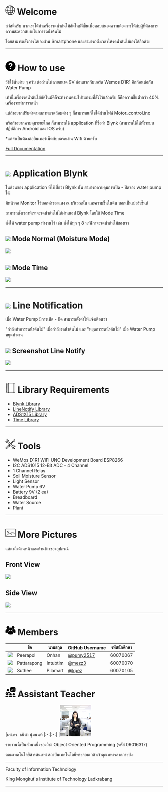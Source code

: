 # ![](/images/internet.png) Welcome
สวัสดีครับ พวกเราได้ทำเครื่องรดน้ำต้นไม้อัตโนมัติขึ้นเพื่อตอบสนองความต้องการให้กับผู้ที่ต้องการความสะดวกสบายในการรดน้ำต้นไม้

โดยสามารถสั่งการได้เองผ่าน Smartphone และสามารถตั้งเวลาให้รดน้ำต้นไม้เองได้อีกด้วย

---

# ![](images/help.png) How to use
วิธีใช้นั้นง่าย ๆ ครับ ต่อถ่านไฟฉายขนาด 9V ก้อนแรกกับบอร์ด Wemos D1R1 อีกก้อนต่อกับ Water Pump

เท่านี้เครื่องรดน้ำต้นไม้อัตโนมัติก็จะทำงานตามโปรแกรมที่สั่งไว้แล้วครับ ก็คือความชื้นต่ำกว่า 40% เครื่องจะทำการรดน้ำ

แต่ถ้าอยากปรับค่าตามสภาพแวดล้อมต่าง ๆ ก็สามารถแก้ไขได้ผ่านไฟล์ Motor_control.ino

หรือถ้าอยากควบคุมระยะไกล ก็สามารถใช้ application ที่ชื่อว่า Blynk (สามารถใช้ได้ทั้งระบบปฏิบัติการ Android และ IOS ครับ)

*แต่จำเป็นต้องต่ออินเทอร์เน็ตกับบอร์ดผ่าน Wifi ด้วยครับ

[Full Documentation](https://github.com/compro-itkmitl/Automatic-Plants-Watering-System/wiki)

---

# ![](images/apps.png) Application Blynk
ในส่วนของ application ที่ใช้ ชื่อว่า Blynk นั้น สามารถควบคุมการเปิด - ปิดของ water pump ได้

มีหน้าจอ Monitor ไว้บอกค่าของแสง ณ บริเวณนั้น และความชื้นในดิน บอกเป็นเปอร์เซ็นต์

สามารถตั้งเวลาที่เราจะรดน้ำต้นไม้ได้ผ่านแอป Blynk โดยใช้ Mode Time

ตั้งให้ water pump ทำงานไว้ เช่น ตั้งให้ทุก ๆ 8 นาฬิกาจะรดน้ำต้นไม้ของเรา

## ![](images/moisture.png) Mode Normal (Moisture Mode)
![](images/blynk_interface_moisture.png)

## ![](images/time.png) Mode Time
![](images/blynk_interface_time.png)

---

# ![](images/line.png) Line Notification

เมื่อ Water Pump มีการเปิด - ปิด สามารถตั้งค่าให้แจ้งเตือนว่า

"กำลังทำการรดน้ำต้นไม้" เมื่อกำลังรดน้ำต้นไม้ และ "หยุดการรดน้ำต้นไม้" เมื่อ Water Pump หยุดทำงาน

## ![](images/line_16.png) Screenshot Line Notify
![](images/line_notify.png)

---

# ![](images/notebook.png) Library Requirements
* [Blynk Library](https://github.com/blynkkk/blynk-library)
* [LineNotify Library](https://github.com/TridentTD/TridentTD_LineNotify)
* [ADS1X15 Library](https://github.com/adafruit/Adafruit_ADS1X15)
* [Time Library](https://github.com/PaulStoffregen/Time)

---

# ![](images/tools.png) Tools
* WeMos D1R1 WiFi UNO Development Board ESP8266
* I2C ADS1015 12-Bit ADC - 4 Channel
* 1 Channel Relay
* Soil Moisture Sensor
* Light Sensor
* Water Pump 6V
* Battery 9V (2 ea)
* Breadboard
* Water Source
* Plant

---

# ![](images/picture.png) More Pictures

แสดงถึงด้านหน้าและด้านข้างของอุปกรณ์

## Front View
![](images/front.png)

## Side View
![](images/side.png)

---

# ![](images/member.png) Members
|  |ชื่อ|นามสกุล|GitHub Username|รหัสนักศึกษา|
|:-:|--|------|---------------|---------|
|![](images/profile_peerapol.jpg)|Peerapol|Onhan|[@pumy2517](https://github.com/pumy2517)|60070067|
|![](images/profile_pattarapong.jpg)|Pattarapong|Intubtim|[@mezz3](https://github.com/mezz3)|60070070|
|![](images/profile_suthee.jpg)|Suthee|Pilamart|[@kpez](https://github.com/kpez)|60070105|

# ![](images/teacher.png) Assistant Teacher
|ผศ.ดร. ธนิศา นุ่มนนท์
|:-:|:-:|
|![](images/aj_thanisa.png)

รายงานนี้เป็นส่วนหนึ่งของวิชา Object Oriented Programming (รหัส 06016317)

คณะเทคโนโลยีสารสนเทศ สถาบันเทคโนโลยีพระจอมเกล้าเจ้าคุณทหารลาดกระบัง

---

Faculty of Information Technology

King Mongkut's Institute of Technology Ladkrabang

---
